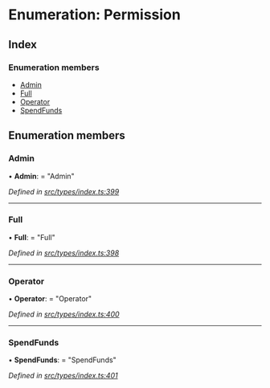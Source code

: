 # Enumeration: Permission

## Index

### Enumeration members

* [Admin](permission.md#admin)
* [Full](permission.md#full)
* [Operator](permission.md#operator)
* [SpendFunds](permission.md#spendfunds)

## Enumeration members

###  Admin

• **Admin**: = "Admin"

*Defined in [src/types/index.ts:399](https://github.com/PolymathNetwork/polymesh-sdk/blob/7527396d/src/types/index.ts#L399)*

___

###  Full

• **Full**: = "Full"

*Defined in [src/types/index.ts:398](https://github.com/PolymathNetwork/polymesh-sdk/blob/7527396d/src/types/index.ts#L398)*

___

###  Operator

• **Operator**: = "Operator"

*Defined in [src/types/index.ts:400](https://github.com/PolymathNetwork/polymesh-sdk/blob/7527396d/src/types/index.ts#L400)*

___

###  SpendFunds

• **SpendFunds**: = "SpendFunds"

*Defined in [src/types/index.ts:401](https://github.com/PolymathNetwork/polymesh-sdk/blob/7527396d/src/types/index.ts#L401)*
